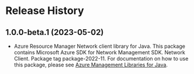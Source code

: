 # Release History

## 1.0.0-beta.1 (2023-05-02)

- Azure Resource Manager Network client library for Java. This package contains Microsoft Azure SDK for Network Management SDK. Network Client. Package tag package-2022-11. For documentation on how to use this package, please see [Azure Management Libraries for Java](https://aka.ms/azsdk/java/mgmt).
